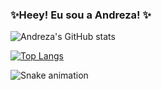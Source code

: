  ### ✨Heey! Eu sou a Andreza! ✨ 
 
![Andreza's GitHub stats](https://github-readme-stats.vercel.app/api?username=andrezamp&show_icons=true&theme=cobalt)

[![Top Langs](https://github-readme-stats.vercel.app/api/top-langs/?username=andrezamp&layout=compact&show_icons=true&theme=radical&langs_count=10)](https://github.com/andrezamp/github-readme-stats)


![Snake animation](https://github.com/andrezamp/andrezmp/blob/output/github-contribution-grid-snake.svg)


